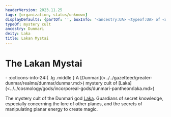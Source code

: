 ```yaml
---
headerVersion: 2023.11.25
tags: [organization, status/unknown]
displayDefaults: {partOf: '', boxInfo: '<ancestry:UA> <typeof:UA> of <deity:UA>'}
typeOf: mystery cult
ancestry: Dunmari
deity: Laka
title: Lakan Mystai
---
```

# The Lakan Mystai
<div class="grid cards ext-narrow-margin ext-one-column" markdown>
-
   :octicons-info-24:{ .lg .middle } A [Dunmari](<../../gazetteer/greater-dunmar/realms/dunmar/dunmar.md>) mystery cult of [Laka](<../../cosmology/gods/incorporeal-gods/dunmari-pantheon/laka.md>)  
</div>


The mystery cult of the Dunmari god [Laka](<../../cosmology/gods/incorporeal-gods/dunmari-pantheon/laka.md>). Guardians of secret knowledge, especially concerning the lore of other planes, and the secrets of manipulating planar energy to create magic.



